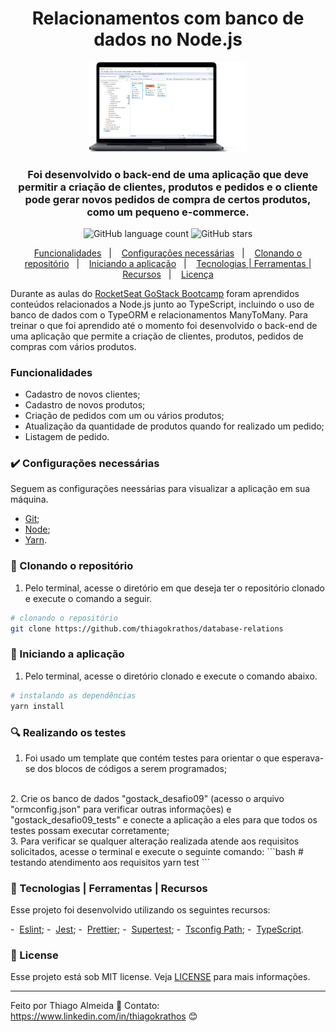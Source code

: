   <h1 align="center">
  Relacionamentos com banco de dados no Node.js
</h1>

  <p align="center">
    <img src="src/assets/relations_dbeaver.png" width="50%" height="50%" max-width:100% >
  </p>

<h3 align="center">
  Foi desenvolvido o back-end de uma aplicação que deve permitir a criação de clientes, produtos e pedidos e o cliente pode gerar novos pedidos de compra de certos produtos, como um pequeno e-commerce.
</h3>

<p align="center">
  <img alt="GitHub language count" src="https://img.shields.io/github/languages/count/thiagokrathos/database-relations">

  <img alt="GitHub stars" src="https://img.shields.io/github/stars/thiagokrathos/database-relations?style=social">
</p>

<p align="center">
  <a href="#funcionalidades">Funcionalidades</a>&nbsp;&nbsp;&nbsp;|&nbsp;&nbsp;&nbsp;
  <a href="#heavy_check_mark-configurações-necessárias">Configurações necessárias</a>&nbsp;&nbsp;&nbsp;|&nbsp;&nbsp;&nbsp;
  <a href="#arrow_down_small-clonando-o-repositório">Clonando o repositório</a>&nbsp;&nbsp;&nbsp;|&nbsp;&nbsp;&nbsp;
  <a href="#beginner-iniciando-a-aplicação">Iniciando a aplicação</a>&nbsp;&nbsp;&nbsp;|&nbsp;&nbsp;&nbsp;
  <a href="#wrench-tecnologias--ferramentas--recursos">Tecnologias | Ferramentas | Recursos</a>&nbsp;&nbsp;&nbsp;|&nbsp;&nbsp;&nbsp;
  <a href="#memo-license">Licença</a>
</p>

Durante as aulas do [RocketSeat GoStack Bootcamp](https://rocketseat.com.br/bootcamp) foram aprendidos conteúdos relacionados a Node.js junto ao TypeScript, incluindo o uso de banco de dados com o TypeORM e relacionamentos ManyToMany. Para treinar o que foi aprendido até o momento foi desenvolvido o back-end de uma aplicação que permite a criação de clientes, produtos, pedidos de compras com vários produtos.

### Funcionalidades

- Cadastro de novos clientes;
- Cadastro de novos produtos;
- Criação de pedidos com um ou vários produtos;
- Atualização da quantidade de produtos quando for realizado um pedido;
- Listagem de pedido.

### :heavy_check_mark: Configurações necessárias

Seguem as configurações neessárias para visualizar a aplicação em sua máquina.

-  [Git](https://git-scm.com);
-  [Node](https://nodejs.org/);
-  [Yarn](https://yarnpkg.com/).

### :arrow_down_small: Clonando o repositório
1. Pelo terminal, acesse o diretório em que deseja ter o repositório clonado e execute o comando a seguir.
```bash
# clonando o repositório
git clone https://github.com/thiagokrathos/database-relations
```

### :beginner: Iniciando a aplicação
1. Pelo terminal, acesse o diretório clonado e execute o comando abaixo.
```bash
# instalando as dependências
yarn install
```
### :mag: Realizando os testes
1. Foi usado um template que contém testes para orientar o que esperava-se dos blocos de códigos a serem programados;
</br>
2. Crie os banco de dados "gostack_desafio09" (acesso o arquivo "ormconfig.json" para verificar outras informações) e "gostack_desafio09_tests" e conecte a aplicação a eles para que todos os testes possam executar corretamente;
</br>
3. Para verificar se qualquer alteração realizada atende aos requisitos solicitados, acesse o terminal e execute o seguinte comando:
```bash
# testando atendimento aos requisitos
yarn test
```

### :wrench: Tecnologias | Ferramentas | Recursos

Esse projeto foi desenvolvido utilizando os seguintes recursos:

-  [Eslint](https://eslint.org/);
-  [Jest](https://jestjs.io/);
-  [Prettier](https://prettier.io/);
-  [Supertest](https://www.npmjs.com/package/supertest);
-  [Tsconfig Path](https://www.npmjs.com/package/tsconfig-paths);
-  [TypeScript](https://www.typescriptlang.org/).

### :memo: License
Esse projeto está sob MIT license. Veja [LICENSE](https://github.com/thiagokrathos/database-relations/blob/master/LICENSE) para mais informações.

---

Feito por Thiago Almeida :blue_heart: Contato: https://www.linkedin.com/in/thiagokrathos :blush:
